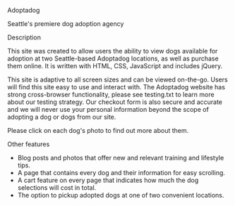 Adoptadog

Seattle's premiere dog adoption agency

Description

This site was created to allow users the ability to view dogs available for adoption at two Seattle-based Adoptadog locations, as well as purchase them online. It is written with HTML, CSS, JavaScript and includes jQuery.

This site is adaptive to all screen sizes and can be viewed on-the-go. Users will find this site easy to use and interact with. The Adoptadog website has strong cross-browser functionality, please see testing.txt to learn more about our testing strategy. Our checkout form is also secure and accurate and we will never use your personal information beyond the scope of adopting a dog or dogs from our site.

Please click on each dog's photo to find out more about them.

Other features

* Blog posts and photos that offer new and relevant training and lifestyle tips.
* A page that contains every dog and their information for easy scrolling.
* A cart feature on every page that indicates how much the dog selections will cost in total.
* The option to pickup adopted dogs at one of two convenient locations.

